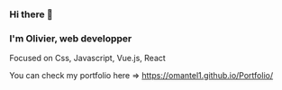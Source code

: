 ### Hi there 👋

### I'm Olivier, web developper
Focused on Css, Javascript, Vue.js, React

You can check my portfolio here => https://omantel1.github.io/Portfolio/

